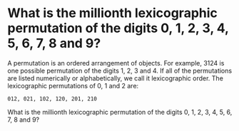 # What is the millionth lexicographic permutation of the digits 0, 1, 2, 3, 4, 5, 6, 7, 8 and 9?

A permutation is an ordered arrangement of objects. For example, 3124 is one possible permutation of the digits 1, 2, 3 and 4. If all of the permutations are listed numerically or alphabetically, we call it lexicographic order. The lexicographic permutations of 0, 1 and 2 are:

    012, 021, 102, 120, 201, 210

What is the millionth lexicographic permutation of the digits 0, 1, 2, 3, 4, 5, 6, 7, 8 and 9?
